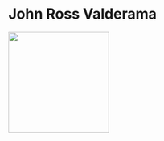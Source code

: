 # John Ross Valderama
<img src="https://www.dataquest.io/wp-content/uploads/2019/05/what-is-data-science.jpg" height="200">